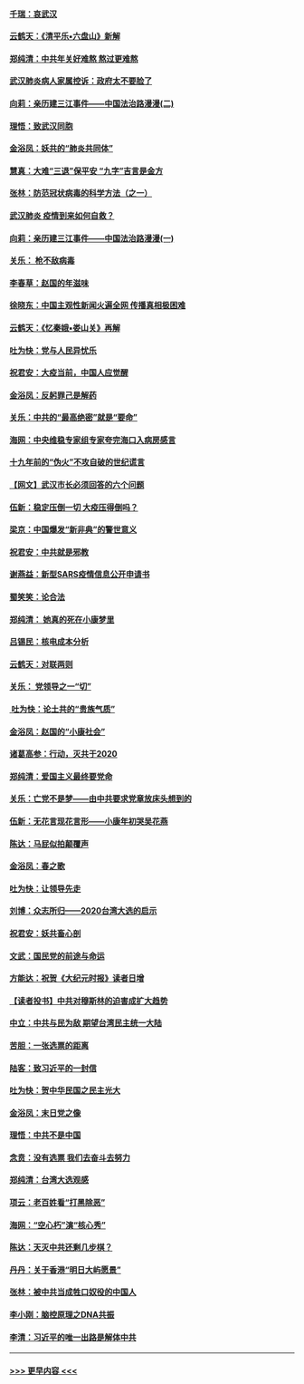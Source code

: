 #### [千瑞：哀武汉](../pages/nsc993/n11833647.md?t=01311933) 
#### [云鹤天：《清平乐▪六盘山》新解](../pages/nsc993/n11833611.md?t=01311933) 
#### [郑纯清：中共年关好难熬 熬过更难熬](../pages/nsc993/n11833489.md?t=01311933) 
#### [武汉肺炎病人家属控诉：政府太不要脸了](../pages/nsc993/n11833205.md?t=01311933) 
#### [向莉：亲历建三江事件——中国法治路漫漫(二)](../pages/nsc993/n11829102.md?t=01311933) 
#### [理悟：致武汉同胞](../pages/nsc993/n11831522.md?t=01311933) 
#### [金浴凤：妖共的“肺炎共同体”](../pages/nsc993/n11829448.md?t=01311933) 
#### [慧真：大难“三退”保平安 “九字”吉言是金方](../pages/nsc993/n11829501.md?t=01311933) 
#### [张林：防范冠状病毒的科学方法（之一）](../pages/nsc993/n11828618.md?t=01311933) 
#### [武汉肺炎 疫情到来如何自救？](../pages/nsc993/n11827632.md?t=01311933) 
#### [向莉：亲历建三江事件——中国法治路漫漫(一)](../pages/nsc993/n11827190.md?t=01311933) 
#### [关乐： 枪不敌病毒](../pages/nsc993/n11826746.md?t=01311933) 
#### [李春草：赵国的年滋味](../pages/nsc993/n11826321.md?t=01311933) 
#### [徐晓东：中国主观性新闻火遍全网 传播真相极困难](../pages/nsc993/n11826508.md?t=01311933) 
#### [云鹤天：《忆秦娥▪娄山关》再解](../pages/nsc993/n11824682.md?t=01311933) 
#### [吐为快：党与人民异忧乐](../pages/nsc993/n11824660.md?t=01311933) 
#### [祝君安：大疫当前，中国人应觉醒](../pages/nsc993/n11821946.md?t=01311933) 
#### [金浴凤：反躬罪己是解药](../pages/nsc993/n11820280.md?t=01311933) 
#### [关乐：中共的“最高绝密”就是“要命”](../pages/nsc993/n11816946.md?t=01311933) 
#### [海网：中央维稳专家组专家夸完海口入病房感言](../pages/nsc993/n11815138.md?t=01311933) 
#### [十九年前的“伪火”不攻自破的世纪谎言](../pages/nsc993/n11813238.md?t=01311933) 
#### [【网文】武汉市长必须回答的六个问题](../pages/nsc993/n11813848.md?t=01311933) 
#### [伍新：稳定压倒一切 大疫压得倒吗？](../pages/nsc993/n11812634.md?t=01311933) 
#### [梁京：中国爆发“新非典”的警世意义](../pages/nsc993/n11812554.md?t=01311933) 
#### [祝君安：中共就是邪教](../pages/nsc993/n11812431.md?t=01311933) 
#### [谢燕益：新型SARS疫情信息公开申请书](../pages/nsc993/n11808840.md?t=01311933) 
#### [蜀笑笑：论合法](../pages/nsc993/n11808064.md?t=01311933) 
#### [郑纯清： 她真的死在小康梦里](../pages/nsc993/n11806623.md?t=01311933) 
#### [吕锡民：核电成本分析](../pages/nsc993/n11806284.md?t=01311933) 
#### [云鹤天：对联两则](../pages/nsc993/n11805957.md?t=01311933) 
#### [关乐： 党领导之一“切”](../pages/nsc993/n11804505.md?t=01311933) 
#### [ 吐为快：论土共的“贵族气质”](../pages/nsc993/n11804490.md?t=01311933) 
#### [金浴凤：赵国的“小康社会”](../pages/nsc993/n11804452.md?t=01311933) 
#### [诸葛高参：行动，灭共于2020](../pages/nsc993/n11804120.md?t=01311933) 
#### [郑纯清：爱国主义最终要党命](../pages/nsc993/n11802197.md?t=01311933) 
#### [关乐：亡党不是梦——由中共要求党章放床头想到的](../pages/nsc993/n11802156.md?t=01311933) 
#### [伍新：无花言现花言形——小康年初哭吴花燕](../pages/nsc993/n11800044.md?t=01311933) 
#### [陈达：马屁似拍颠覆声](../pages/nsc993/n11800010.md?t=01311933) 
#### [金浴凤：春之歌](../pages/nsc993/n11797687.md?t=01311933) 
#### [吐为快：让领导先走](../pages/nsc993/n11797512.md?t=01311933) 
#### [刘博：众志所归——2020台湾大选的启示](../pages/nsc993/n11796878.md?t=01311933) 
#### [祝君安：妖共畜心剖](../pages/nsc993/n11794273.md?t=01311933) 
#### [文武：国民党的前途与命运](../pages/nsc993/n11794198.md?t=01311933) 
#### [方能达：祝贺《大纪元时报》读者日增](../pages/nsc993/n11793807.md?t=01311933) 
#### [【读者投书】中共对穆斯林的迫害成扩大趋势](../pages/nsc993/n11791371.md?t=01311933) 
#### [中立：中共与民为敌 期望台湾民主统一大陆](../pages/nsc993/n11790392.md?t=01311933) 
#### [苦胆：一张选票的距离](../pages/nsc993/n11788914.md?t=01311933) 
#### [陆客：致习近平的一封信](../pages/nsc993/n11788867.md?t=01311933) 
#### [吐为快：贺中华民国之民主光大](../pages/nsc993/n11788618.md?t=01311933) 
#### [金浴凤：末日党之像](../pages/nsc993/n11787475.md?t=01311933) 
#### [理悟：中共不是中国](../pages/nsc993/n11787463.md?t=01311933) 
#### [念贲：没有选票  我们去奋斗去努力](../pages/nsc993/n11787398.md?t=01311933) 
#### [郑纯清：台湾大选观感](../pages/nsc993/n11786210.md?t=01311933) 
#### [项云：老百姓看“打黑除恶”](../pages/nsc993/n11785398.md?t=01311933) 
#### [海网：“空心朽”演“核心秀”](../pages/nsc993/n11783874.md?t=01311933) 
#### [陈达：天灭中共还剩几步棋？](../pages/nsc993/n11783719.md?t=01311933) 
#### [丹丹：关于香港“明日大屿愿景”](../pages/nsc993/n11783273.md?t=01311933) 
#### [张林：被中共当成牲口奴役的中国人](../pages/nsc993/n11782397.md?t=01311933) 
#### [李小刚：脑控原理之DNA共振](../pages/nsc993/n11780962.md?t=01311933) 
#### [李清：习近平的唯一出路是解体中共](../pages/nsc993/n11780866.md?t=01311933) 

----
#### [ >>> 更早内容 <<< ](../indexes/nsc993-earlier.md)
